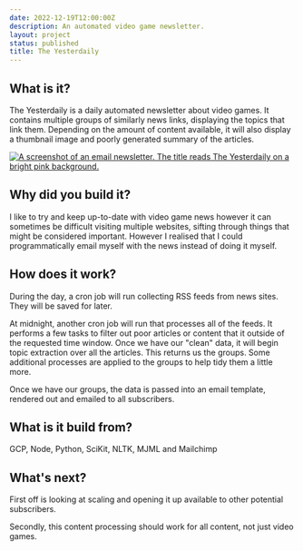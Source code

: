 ```yaml
---
date: 2022-12-19T12:00:00Z
description: An automated video game newsletter.
layout: project
status: published
title: The Yesterdaily
---
```


## What is it?

The Yesterdaily is a daily automated newsletter about video games. It contains multiple groups of similarly news links, displaying the topics that link them. Depending on the amount of content available, it will also display a thumbnail image and poorly generated summary of the articles.

[![A screenshot of an email newsletter. The title reads The Yesterdaily on a bright pink background.](/static/images/projects/yesterdaily.jpg)](/static/images/projects/yesterdaily.jpg)

## Why did you build it?

I like to try and keep up-to-date with video game news however it can sometimes be difficult visiting multiple websites, sifting through things that might be considered important. However I realised that I could programmatically email myself with the news instead of doing it myself.

## How does it work?

During the day, a cron job will run collecting RSS feeds from news sites. They will be saved for later.

At midnight, another cron job will run that processes all of the feeds. It performs a few tasks to filter out poor articles or content that it outside of the requested time window. Once we have our "clean" data, it will begin topic extraction over all the articles. This returns us the groups. Some additional processes are applied to the groups to help tidy them a little more.

Once we have our groups, the data is passed into an email template, rendered out and emailed to all subscribers.

## What is it build from?

GCP, Node, Python, SciKit, NLTK, MJML and Mailchimp

## What's next?

First off is looking at scaling and opening it up available to other potential subscribers.

Secondly, this content processing should work for all content, not just video games.
